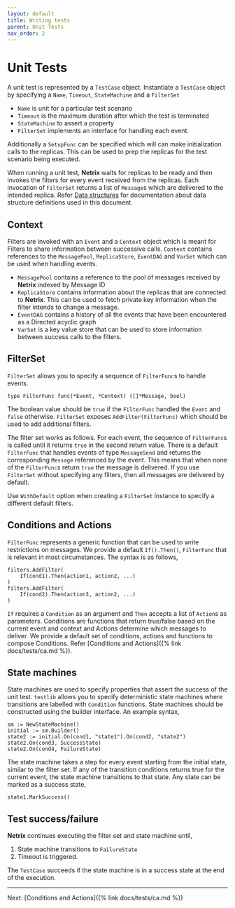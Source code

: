 ```yaml
---
layout: default
title: Writing tests
parent: Unit Tests
nav_order: 2
---
```


# Unit Tests

A unit test is represented by a `TestCase` object. Instantiate a `TestCase` object by specifying a `Name`, `Timeout`, `StateMachine` and a `FilterSet`

- `Name` is unit for a particular test scenario
- `Timeout` is the maximum duration after which the test is terminated
- `StateMachine` to assert a property
- `FilterSet` implements an interface for handling each event.

Additionally a `SetupFunc` can be specified which will can make initialization calls to the replicas. This can be used to prep the replicas for the test scenario being executed.

When running a unit test, **Netrix** waits for replicas to be ready and then invokes the filters for every event received from the replicas. Each invocation of `FilterSet` returns a list of `Message`s which are delivered to the intended replica. Refer [Data structures](https://pkg.go.dev/github.com/ds-test-framework/scheduler@v1.9.4/types) for documentation about data structure definitions used in this document.

## Context

Filters are invoked with an `Event` and a `Context` object which is meant for Filters to share information between successive calls. `Context` contains references to the `MessagePool`, `ReplicaStore`, `EventDAG` and `VarSet` which can be used when handling events.

- `MessagePool` contains a reference to the pool of messages received by **Netrix** indexed by Message ID
- `ReplicaStore` contains information about the replicas that are connected to **Netrix**. This can be used to fetch private key information when the filter intends to change a message.
- `EventDAG` contains a history of all the events that have been encountered as a Directed acyclic graph
- `VarSet` is a key value store that can be used to store information between success calls to the filters.

## FilterSet

`FilterSet` allows you to specify a sequence of `FilterFunc`s to handle events. 

```
type FilterFunc func(*Event, *Context) ([]*Message, bool)
```

The boolean value should be `true` if the `FilterFunc` handled the `Event` and `false` otherwise. `FilterSet` exposes `AddFilter(FilterFunc)` which should be used to add additional filters.

The filter set works as follows. For each event, the sequence of `FilterFunc`s is called until it returns `true` in the second return value. There is a default `FilterFunc` that handles events of type `MessageSend` and returns the corresponding `Message` referenced by the event. This means that when none of the `FilterFunc`s return `true` the message is delivered. If you use `FilterSet` without specifying any filters, then all messages are delivered by default.

Use `WithDefault` option when creating a `FilterSet` instance to specify a different default filters.

## Conditions and Actions

`FilterFunc` represents a generic function that can be used to write restrictions on messages. We provide a default `If().Then()`, `FilterFunc` that is relevant in most circumstances. The syntax is as follows,

```
filters.AddFilter(
    If(cond1).Then(action1, action2, ...)
)
filters.AddFilter(
    If(cond2).Then(action3, action2, ...)
)
```

`If` requires a `Condition` as an argument and `Then` accepts a list of `Action`s as parameters. Conditions are functions that return true/false based on the current event and context and Actions determine which messages to deliver. We provide a default set of conditions, actions and functions to compose Conditions. Refer [Conditions and Actions]({% link docs/tests/ca.md %}).

## State machines

State machines are used to specify properties that assert the success of the unit test. `testlib` allows you to specify deterministic state machines where transitions are labelled with `Condition` functions. State machines should be constructed using the builder interface. An example syntax,

```
sm := NewStateMachine()
initial := sm.Builder()
state2 := initial.On(cond1, "state1").On(cond2, "state2")
state2.On(cond3, SuccessState)
state2.On(cond4, FailureState)
```

The state machine takes a step for every event starting from the initial state, similar to the filter set. If any of the transition conditions returns true for the current event, the state machine transitions to that state. Any state can be marked as a success state,

```
state1.MarkSuccess()
```

## Test success/failure

**Netrix** continues executing the filter set and state machine until,

1. State machine transitions to `FailureState`
2. Timeout is triggered.

The `TestCase` succeeds if the state machine is in a success state at the end of the execution.

---

Next: [Conditions and Actions]({% link docs/tests/ca.md %})

